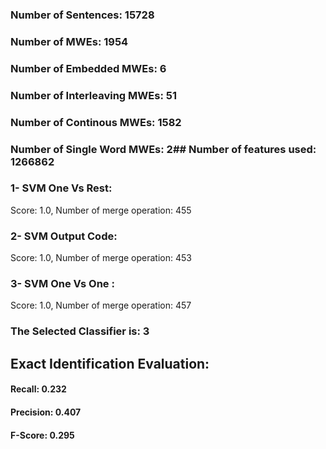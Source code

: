 ### Number of Sentences: 15728
### Number of MWEs: 1954

### Number of Embedded MWEs: 6

### Number of Interleaving MWEs: 51

### Number of Continous MWEs: 1582

### Number of Single Word MWEs: 2## Number of features used: 1266862

### 1- SVM One Vs Rest: 
Score: 1.0, Number of merge operation: 455
### 2- SVM Output Code: 
Score: 1.0, Number of merge operation: 453
### 3- SVM One Vs One : 
Score: 1.0, Number of merge operation: 457
### The Selected Classifier is: 3
## Exact Identification Evaluation: 
#### Recall: 0.232
#### Precision: 0.407
#### F-Score: 0.295
